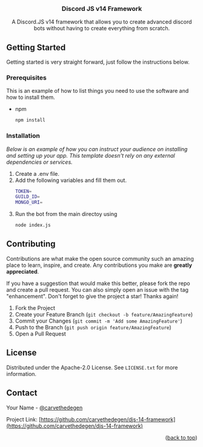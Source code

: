 <a name="readme-top"></a>

<br />
<div align="center">

  <h3 align="center">Discord JS v14 Framework</h3>

  <p align="center">
    A Discord.JS v14 framework that allows you to create advanced discord bots without having to create everything from scratch.
  </p>
</div>

<!-- GETTING STARTED -->

## Getting Started

Getting started is very straight forward, just follow the instructions below.

### Prerequisites

This is an example of how to list things you need to use the software and how to install them.

- npm
  ```sh
  npm install
  ```

### Installation

_Below is an example of how you can instruct your audience on installing and setting up your app. This template doesn't rely on any external dependencies or services._

1. Create a .env file.
2. Add the following variables and fill them out.
   ```sh
   TOKEN=
   GUILD_ID=
   MONGO_URI=
   ```
3. Run the bot from the main directoy using
   ```sh
   node index.js
   ```

<!-- CONTRIBUTING -->

## Contributing

Contributions are what make the open source community such an amazing place to learn, inspire, and create. Any contributions you make are **greatly appreciated**.

If you have a suggestion that would make this better, please fork the repo and create a pull request. You can also simply open an issue with the tag "enhancement".
Don't forget to give the project a star! Thanks again!

1. Fork the Project
2. Create your Feature Branch (`git checkout -b feature/AmazingFeature`)
3. Commit your Changes (`git commit -m 'Add some AmazingFeature'`)
4. Push to the Branch (`git push origin feature/AmazingFeature`)
5. Open a Pull Request

<!-- LICENSE -->

## License

Distributed under the Apache-2.0 License. See `LICENSE.txt` for more information.

<!-- CONTACT -->

## Contact

Your Name - [@carvethedegen](https://twitter.com/carvethedegen)

Project Link: [https://github.com/carvethedegen/djs-14-framework](https://github.com/carvethedegen/djs-14-framework)

<p align="right">(<a href="#readme-top">back to top</a>)</p>
